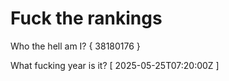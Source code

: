 # Fuck the rankings

Who the hell am I?
{ 38180176 }

What fucking year is it?
[ 2025-05-25T07:20:00Z ]
